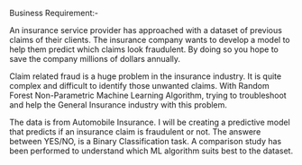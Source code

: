 Business Requirement:-

An insurance service provider has approached  with a dataset of previous claims of their clients. The insurance company wants to develop a model to help them predict which claims look fraudulent. By doing so you hope to save the company millions of dollars annually.

Claim related fraud is a huge problem in the insurance industry. It is quite complex and difficult to identify those unwanted claims. With Random Forest Non-Parametric Machine Learning Algorithm, trying to troubleshoot and help the General Insurance industry with this problem.

The data is from Automobile Insurance. I will be creating a predictive model that predicts if an insurance claim is fraudulent or not. The answere between YES/NO, is a Binary Classification task. A comparison study has been performed to understand which ML algorithm suits best to the dataset.